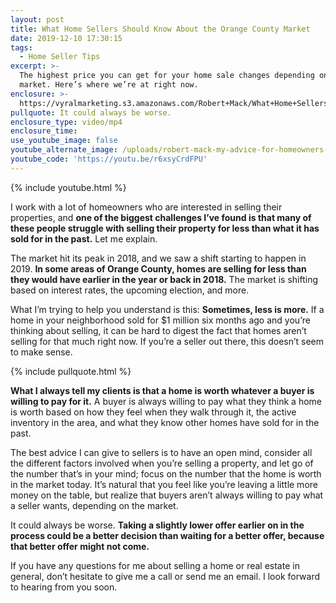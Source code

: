```yaml
---
layout: post
title: What Home Sellers Should Know About the Orange County Market
date: 2019-12-10 17:30:15
tags:
  - Home Seller Tips
excerpt: >-
  The highest price you can get for your home sale changes depending on the
  market. Here’s where we’re at right now.
enclosure: >-
  https://vyralmarketing.s3.amazonaws.com/Robert+Mack/What+Home+Sellers+Should+Know+About+the+Orange+County+Market.mp4
pullquote: It could always be worse.
enclosure_type: video/mp4
enclosure_time:
use_youtube_image: false
youtube_alternate_image: /uploads/robert-mack-my-advice-for-homeowners-in-today-s-market-youtube.jpg
youtube_code: 'https://youtu.be/r6xsyCrdFPU'
---
```


{% include youtube.html %}

I work with a lot of homeowners who are interested in selling their properties, and **one of the biggest challenges I’ve found is that many of these people struggle with selling their property for less than what it has sold for in the past.** Let me explain.

The market hit its peak in 2018, and we saw a shift starting to happen in 2019. **In some areas of Orange County, homes are selling for less than they would have earlier in the year or back in 2018.** The market is shifting based on interest rates, the upcoming election, and more.&nbsp;

What I’m trying to help you understand is this: **Sometimes, less is more.** If a home in your neighborhood sold for $1 million six months ago and you’re thinking about selling, it can be hard to digest the fact that homes aren’t selling for that much right now. If you’re a seller out there, this doesn’t seem to make sense.&nbsp;

{% include pullquote.html %}

**What I always tell my clients is that a home is worth whatever a buyer is willing to pay for it.** A buyer is always willing to pay what they think a home is worth based on how they feel when they walk through it, the active inventory in the area, and what they know other homes have sold for in the past.

The best advice I can give to sellers is to have an open mind, consider all the different factors involved when you’re selling a property, and let go of the number that’s in your mind; focus on the number that the home is worth in the market today. It’s natural that you feel like you’re leaving a little more money on the table, but realize that buyers aren’t always willing to pay what a seller wants, depending on the market.&nbsp;

It could always be worse. **Taking a slightly lower offer earlier on in the process could be a better decision than waiting for a better offer, because that better offer might not come.**

If you have any questions for me about selling a home or real estate in general, don’t hesitate to give me a call or send me an email. I look forward to hearing from you soon.